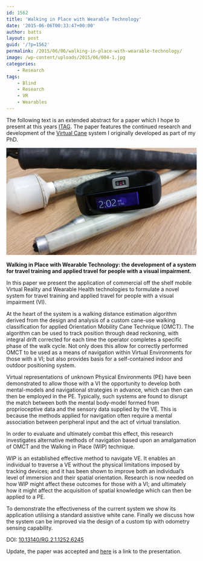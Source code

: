 ```yaml
---
id: 1562
title: 'Walking in Place with Wearable Technology'
date: '2015-06-06T00:33:47+00:00'
author: batts
layout: post
guid: '/?p=1562'
permalink: /2015/06/06/walking-in-place-with-wearable-technology/
image: /wp-content/uploads/2015/06/004-1.jpg
categories:
    - Research
tags:
    - Blind
    - Research
    - VR
    - Wearables
---
```


The following text is an extended abstract for a paper which I hope to present at this years [ITAG](http://itag.gamecity.org/). The paper features the continued research and development of the [Virtual Cane](http://isrg.org.uk/projects/virtual-cane/) system I originally developed as part of my PhD.

[![](/wp-content/uploads/2015/06/004-1024x576.jpg)](/wp-content/uploads/2015/06/004-1.jpg)

**Walking in Place with Wearable Technology: the development of a system for travel training and applied travel for people with a visual impairment.**

In this paper we present the application of commercial off the shelf mobile Virtual Reality and Wearable Health technologies to formulate a novel system for travel training and applied travel for people with a visual impairment (VI).

At the heart of the system is a walking distance estimation algorithm derived from the design and analysis of a custom cane-use walking classification for applied Orientation Mobility Cane Technique (OMCT). The algorithm can be used to track position through dead reckoning, with integral drift corrected for each time the operator completes a specific phase of the walk cycle. Not only does this allow for correctly performed OMCT to be used as a means of navigation within Virtual Environments for those with a VI; but also provides basis for a self-contained indoor and outdoor positioning system.

Virtual representations of unknown Physical Environments (PE) have been demonstrated to allow those with a VI the opportunity to develop both mental-models and navigational strategies in advance, which can then can then be employed in the PE. Typically, such systems are found to disrupt the match between both the mental body-model formed from proprioceptive data and the sensory data supplied by the VE. This is because the methods applied for navigation often require a mental association between peripheral input and the act of virtual translation.

In order to evaluate and ultimately combat this effect, this research investigates alternative methods of navigation based upon an amalgamation of OMCT and the Walking in Place (WIP) technique.

WIP is an established effective method to navigate VE. It enables an individual to traverse a VE without the physical limitations imposed by tracking devices; and it has been shown to improve both an individual’s level of immersion and their spatial orientation. Research is now needed on how WIP might affect these outcomes for those with a VI; and ultimately how it might affect the acquisition of spatial knowledge which can then be applied to a PE.

To demonstrate the effectiveness of the current system we show its application utilising a standard assistive white cane. Finally we discuss how the system can be improved via the design of a custom tip with odometry sensing capability.

DOI: [10.13140/RG.2.1.1252.6245](https://www.researchgate.net/publication/277719801_Walking_in_Place_with_Wearable_Technology_the_development_of_a_system_for_travel_training_and_applied_travel_for_people_with_a_visual_impairment)

Update, the paper was accepted and [here](https://www.slideshare.net/phoenixkm/walking-in-place-with-wearable-technology-the-development-of-a-system-for-travel-training-and-applied-travel-for-people-with-a-visual-impairment-steven-battersby-david-brown-and-orly-lahav) is a link to the presentation.
